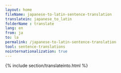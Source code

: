 ```yaml
---
layout: home
fileName: japanese-to-latin-sentence-translation
translatein: japanese_to_latin
folderName : translate
lang: en
from: ja
to: la
permalink: /japanese-to-latin-sentence-translation
tool: sentence-translations
nointernationalization: true
---
```

{% include section/translateinto.html %}
